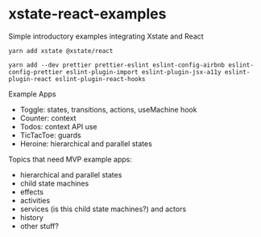 # xstate-react-examples

Simple introductory examples integrating Xstate and React

    yarn add xstate @xstate/react

    yarn add --dev prettier prettier-eslint eslint-config-airbnb eslint-config-prettier eslint-plugin-import eslint-plugin-jsx-a11y eslint-plugin-react eslint-plugin-react-hooks

Example Apps

- Toggle: states, transitions, actions, useMachine hook
- Counter: context
- Todos: context API use
- TicTacToe: guards
- Heroine: hierarchical and parallel states

Topics that need MVP example apps:

- hierarchical and parallel states
- child state machines
- effects
- activities
- services (is this child state machines?) and actors
- history
- other stuff?
